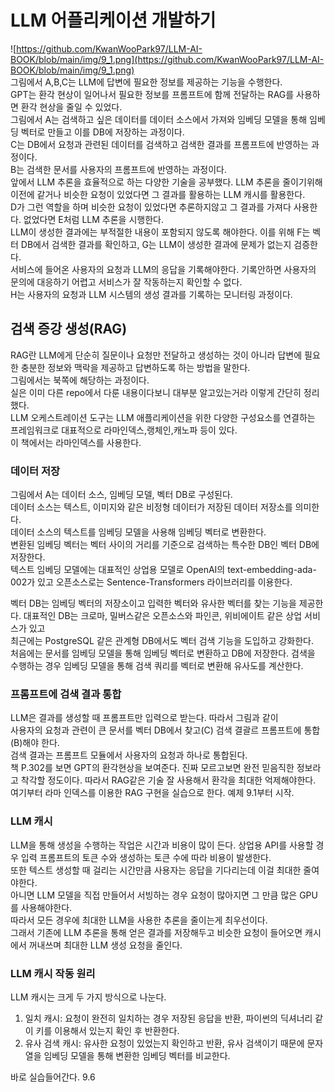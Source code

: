 # LLM 어플리케이션 개발하기  

![https://github.com/KwanWooPark97/LLM-AI-BOOK/blob/main/img/9_1.png](https://github.com/KwanWooPark97/LLM-AI-BOOK/blob/main/img/9_1.png)   
그림에서 A,B,C는 LLM에 답변에 필요한 정보를 제공하는 기능을 수행한다.  
GPT는 환각 현상이 일어나서 필요한 정보를 프롬프트에 함께 전달하는 RAG를 사용하면 환각 현상을 줄일 수 있었다.  
그림에서 A는 검색하고 싶은 데이터를 데이터 소스에서 가져와 임베딩 모델을 통해 임베딩 벡터로 만들고 이를 DB에 저장하는 과정이다.  
C는 DB에서 요청과 관련된 데이터를 검색하고 검색한 결과를 프롬프트에 반영하는 과정이다.  
B는 검색한 문서를 사용자의 프롬프트에 반영하는 과정이다.  
앞에서 LLM 추론을 효율적으로 하는 다양한 기술을 공부했다. LLM 추론을 줄이기위해 이전에 같거나 비슷한 요청이 있었다면 그 결과를 활용하는 LLM 캐시를 활용한다.  
D가 그런 역할을 하며 비슷한 요청이 있었다면 추론하지않고 그 결과를 가져다 사용한다. 없었다면 E처럼 LLM 추론을 시행한다.  
LLM이 생성한 결과에는 부적절한 내용이 포함되지 않도록 해야한다. 이를 위해 F는 벡터 DB에서 검색한 결과를 확인하고, G는 LLM이 생성한 결과에 문제가 없는지 검증한다.  
서비스에 들어온 사용자의 요청과 LLM의 응답을 기록해야한다. 기록안하면 사용자의 문의에 대응하기 어렵고 서비스가 잘 작동하는지 확인할 수 없다.  
H는 사용자의 요청과 LLM 시스템의 생성 결과를 기록하는 모니터링 과정이다.  

## 검색 증강 생성(RAG)  
RAG란 LLM에게 단순히 질문이나 요청만 전달하고 생성하는 것이 아니라 답변에 필요한 충분한 정보와 맥락을 제공하고 답변하도록 하는 방법을 말한다.  
그림에서는 북쪽에 해당하는 과정이다.  
실은 이미 다른 repo에서 다룬 내용이다보니 대부분 알고있는거라 이렇게 간단히 정리했다.  
LLM 오케스트레이션 도구는 LLM 애플리케이션을 위한 다양한 구성요소를 연결하는 프레임워크로 대표적으로 라마인덱스,랭체인,캐노파 등이 있다.  
이 책에서는 라마인덱스를 사용한다.  

### 데이터 저장  
그림에서 A는 데이터 소스, 임베딩 모델, 벡터 DB로 구성된다.  
데이터 소스는 텍스트, 이미지와 같은 비정형 데이터가 저장된 데이터 저장소를 의미한다.  
데이터 소스의 텍스트를 임베딩 모델을 사용해 임베딩 벡터로 변환한다.  
변환된 임베딩 벡터는 벡터 사이의 거리를 기준으로 검색하는 특수한 DB인 벡터 DB에 저장한다.  
텍스트 임베딩 모델에는 대표적인 상업용 모델로 OpenAI의 text-embedding-ada-002가 있고 오픈소스로는 Sentence-Transformers 라이브러리를 이용한다.  

벡터 DB는 임베딩 벡터의 저장소이고 입력한 벡터와 유사한 벡터를 찾는 기능을 제공한다. 대표적인 DB는 크로마, 밀버스같은 오픈소스와 파인콘, 위비에이트 같은 상업 서비스가 있고  
최근에는 PostgreSQL 같은 관계형 DB에서도 벡터 검색 기능을 도입하고 강화한다.  
처음에는 문서를 임베딩 모델을 통해 임베딩 벡터로 변환하고 DB에 저장한다. 검색을 수행하는 경우 임베딩 모델을 통해 검색 쿼리를 벡터로 변환해 유사도를 계산한다.  

### 프롬프트에 검색 결과 통합  

LLM은 결과를 생성할 때 프롬프트만 입력으로 받는다. 따라서 그림과 같이  
사용자의 요청과 관련이 큰 문서를 벡터 DB에서 찾고(C) 검색 결괄르 프롬프트에 통합(B)해야 한다.  
검색 결과는 프롬프트 모듈에서 사용자의 요청과 하나로 통합된다.  
책 P.302를 보면 GPT의 환각현상을 보여준다. 진짜 모르고보면 완전 믿음직한 정보라고 착각할 정도이다. 따라서 RAG같은 기술 잘 사용해서 환각을 최대한 억제해야한다.  
여기부터 라마 인덱스를 이용한 RAG 구현을 실습으로 한다. 예제 9.1부터 시작.  

### LLM 캐시  

LLM을 통해 생성을 수행하는 작업은 시간과 비용이 많이 든다. 상업용 API를 사용할 경우 입력 프롬프트의 토큰 수와 생성하는 토큰 수에 따라 비용이 발생한다.  
또한 텍스트 생성할 때 걸리는 시간만큼 사용자는 응답을 기다리는데 이걸 최대한 줄여야한다.  
아니면 LLM 모델을 직접 만들어서 서빙하는 경우 요청이 많아지면 그 만큼 많은 GPU를 사용해야한다.  
따라서 모든 경우에 최대한 LLM을 사용한 추론을 줄이는게 최우선이다.  
그래서 기존에 LLM 추론을 통해 얻은 결과를 저장해두고 비슷한 요청이 들어오면 캐시에서 꺼내쓰며 최대한 LLM 생성 요청을 줄인다.  
### LLM 캐시 작동 원리  
LLM 캐시는 크게 두 가지 방식으로 나눈다.  
1. 일치 캐시: 요청이 완전히 일치하는 경우 저장된 응답을 반환, 파이썬의 딕셔너리 같이 키를 이용해서 있는지 확인 후 반환한다.
2. 유사 검색 캐시: 유사한 요청이 있었는지 확인하고 반환, 유사 검색이기 때문에 문자열을 임베딩 모델을 통해 변환한 임베딩 벡터를 비교한다.

바로 실습들어간다. 9.6  
